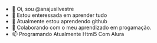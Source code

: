 - 👋 Oi, sou  @anajusilvestre
- 👀 Estou enteressada em aprender tudo
- 🌱 Atualmente estou aprendendo github
- 💞️ Colaborando com o meu aprendizado em progamação.
- 📫 Programando Atualmente Html5 Com Alura

<!---
anajusilvestre/anajusilvestre is a ✨ special ✨ repository because its `README.md` (this file) appears on your GitHub profile.
You can click the Preview link to take a look at your changes.
--->
